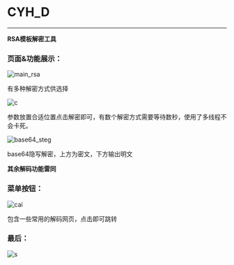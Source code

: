 # CYH_D

------

**RSA模板解密工具**

### 页面&功能展示：

![main_rsa](https://github.com/user-attachments/assets/8e543b86-e31e-42db-b207-19303ffc2a67)


有多种解密方式供选择

![c](https://github.com/user-attachments/assets/d054547c-8c13-4d82-a065-5ca761122fef)


参数放置合适位置点击解密即可，有数个解密方式需要等待数秒，使用了多线程不会卡死。

![base64_steg](https://github.com/user-attachments/assets/f25463b0-b4a4-4c5b-b3a2-9d2c33584780)


base64隐写解密，上方为密文，下方输出明文

**其余解码功能雷同**

### 菜单按钮：

![cai](https://github.com/user-attachments/assets/a3b17ffd-e705-4289-9140-195d8db74cb5)


包含一些常用的解码网页，点击即可跳转

### 最后：

![s](https://github.com/user-attachments/assets/ba01daf0-b5b8-45d1-93a2-e429703baf65)
